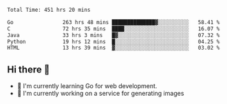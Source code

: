 <!--START_SECTION:waka-->

```txt
Total Time: 451 hrs 20 mins

Go                263 hrs 48 mins ██████████████▓░░░░░░░░░░   58.41 %
C                 72 hrs 35 mins  ████░░░░░░░░░░░░░░░░░░░░░   16.07 %
Java              33 hrs 3 mins   █▓░░░░░░░░░░░░░░░░░░░░░░░   07.32 %
Python            19 hrs 12 mins  █░░░░░░░░░░░░░░░░░░░░░░░░   04.25 %
HTML              13 hrs 39 mins  ▓░░░░░░░░░░░░░░░░░░░░░░░░   03.02 %
```

<!--END_SECTION:waka-->

## Hi there 👋
- 🌱 I'm currently learning Go for web development.
- 🔭 I'm currently working on a service for generating images 

<!--
**prorok210/prorok210** is a ✨ _special_ ✨ repository because its `README.md` (this file) appears on your GitHub profile.

Here are some ideas to get you started:

- 🔭 I’m currently working on ...
- 🌱 I’m currently learning ...
- 👯 I’m looking to collaborate on ...
- 🤔 I’m looking for help with ...
- 💬 Ask me about ...
- 📫 How to reach me: ...
- 😄 Pronouns: ...
- ⚡ Fun fact: ...
-->
